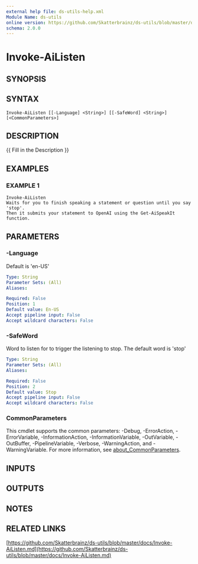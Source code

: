```yaml
---
external help file: ds-utils-help.xml
Module Name: ds-utils
online version: https://github.com/Skatterbrainz/ds-utils/blob/master/docs/Invoke-AiListen.md
schema: 2.0.0
---
```


# Invoke-AiListen

## SYNOPSIS

## SYNTAX

```
Invoke-AiListen [[-Language] <String>] [[-SafeWord] <String>] [<CommonParameters>]
```

## DESCRIPTION
{{ Fill in the Description }}

## EXAMPLES

### EXAMPLE 1
```
Invoke-AiListen
Waits for you to finish speaking a statement or question until you say 'stop'.
Then it submits your statement to OpenAI using the Get-AiSpeakIt function.
```

## PARAMETERS

### -Language
Default is 'en-US'

```yaml
Type: String
Parameter Sets: (All)
Aliases:

Required: False
Position: 1
Default value: En-US
Accept pipeline input: False
Accept wildcard characters: False
```

### -SafeWord
Word to listen for to trigger the listening to stop.
The default word is 'stop'

```yaml
Type: String
Parameter Sets: (All)
Aliases:

Required: False
Position: 2
Default value: Stop
Accept pipeline input: False
Accept wildcard characters: False
```

### CommonParameters
This cmdlet supports the common parameters: -Debug, -ErrorAction, -ErrorVariable, -InformationAction, -InformationVariable, -OutVariable, -OutBuffer, -PipelineVariable, -Verbose, -WarningAction, and -WarningVariable. For more information, see [about_CommonParameters](http://go.microsoft.com/fwlink/?LinkID=113216).

## INPUTS

## OUTPUTS

## NOTES

## RELATED LINKS

[https://github.com/Skatterbrainz/ds-utils/blob/master/docs/Invoke-AiListen.md](https://github.com/Skatterbrainz/ds-utils/blob/master/docs/Invoke-AiListen.md)

